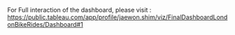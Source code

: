 For Full interaction of the dashboard, please visit : 
https://public.tableau.com/app/profile/jaewon.shim/viz/FinalDashboardLondonBikeRides/Dashboard#1

